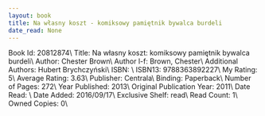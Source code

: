 ```yaml
---
layout: book
title: Na własny koszt - komiksowy pamiętnik bywalca burdeli
date_read: None
---
```


Book Id: 20812874\ 
Title: Na własny koszt: komiksowy pamiętnik bywalca burdeli\ 
Author: Chester Brown\ 
Author l-f: Brown, Chester\ 
Additional Authors: Hubert Brychczyński\ 
ISBN: \ 
ISBN13: 9788363892227\ 
My Rating: 5\ 
Average Rating: 3.63\ 
Publisher: Centrala\ 
Binding: Paperback\ 
Number of Pages: 272\ 
Year Published: 2013\ 
Original Publication Year: 2011\ 
Date Read: \ 
Date Added: 2016/09/17\ 
Exclusive Shelf: read\ 
Read Count: 1\ 
Owned Copies: 0\ 

